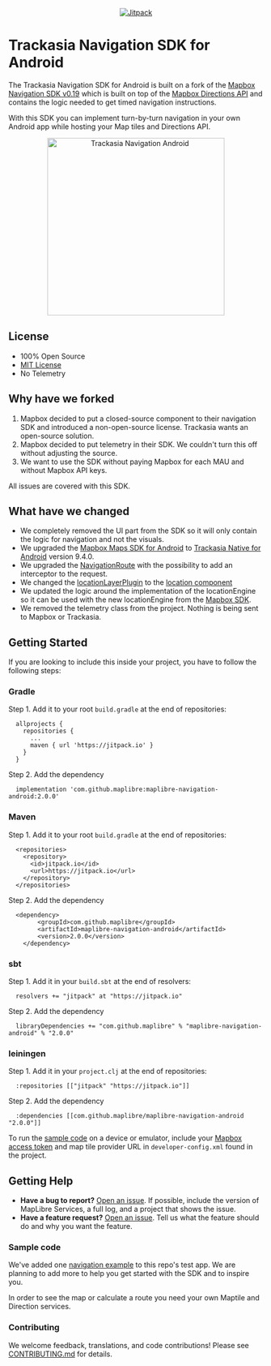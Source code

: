 <p align="center">
  <a href="https://jitpack.io/#maplibre/maplibre-navigation-android">
    <img src="https://jitpack.io/v/maplibre/maplibre-navigation-android.svg"
         alt="Jitpack">
  </a>
</p>

# Trackasia Navigation SDK for Android

The Trackasia Navigation SDK for Android is built on a fork of the [Mapbox Navigation SDK v0.19](https://github.com/flitsmeister/flitsmeister-navigation-android/tree/v0.19.0) which is built on top of the [Mapbox Directions API](https://www.mapbox.com/directions) and contains the logic needed to get timed navigation instructions.

With this SDK you can implement turn-by-turn navigation in your own Android app while hosting your Map tiles and Directions API.


<div align="center">
  <img src="https://github.com/trackasia/trackasia-navigation-android/blob/main/.github/preview.png" height="350px" alt="Trackasia Navigation Android">
</div>

## License

- 100% Open Source
- [MIT License](LICENSE)
- No Telemetry


## Why have we forked

1. Mapbox decided to put a closed-source component to their navigation SDK and introduced a non-open-source license. Trackasia wants an open-source solution.
2. Mapbox decided to put telemetry in their SDK. We couldn't turn this off without adjusting the source.
3. We want to use the SDK without paying Mapbox for each MAU and without Mapbox API keys.

All issues are covered with this SDK. 

## What have we changed

- We completely removed the UI part from the SDK so it will only contain the logic for navigation and not the visuals.
- We upgraded the [Mapbox Maps SDK for Android](https://github.com/mapbox/mapbox-gl-native/tree/master/platform/android) to [Trackasia Native for Android](https://github.com/track-asia-vn/trackasia-gl-native/tree/master/platform/android) version 9.4.0.
- We upgraded the [NavigationRoute](https://github.com/flitsmeister/flitsmeister-navigation-android/blob/master/libandroid-navigation/src/main/java/com/mapbox/services/android/navigation/v5/navigation/NavigationRoute.java#L425) 
 with the possibility to add an interceptor to the request.
- We changed the [locationLayerPlugin](https://github.com/mapbox/mapbox-plugins-android) to the [location component](https://docs.mapbox.com/android/api/map-sdk/8.5.0/com/mapbox/mapboxsdk/location/LocationComponent.html)
- We updated the logic around the implementation of the locationEngine so it can be used with the new locationEngine from the [Mapbox SDK](https://github.com/mapbox/mapbox-gl-native/tree/master/platform/android).
- We removed the telemetry class from the project. Nothing is being sent to Mapbox or Trackasia.

## Getting Started

If you are looking to include this inside your project, you have to follow the following steps:

### Gradle
Step 1. Add it to your root `build.gradle` at the end of repositories:
```
  allprojects {
    repositories {
      ...
      maven { url 'https://jitpack.io' }
    }
  }
```
Step 2. Add the dependency
```
  implementation 'com.github.maplibre:maplibre-navigation-android:2.0.0'
```

### Maven
Step 1. Add it to your root `build.gradle` at the end of repositories:
```
  <repositories>
    <repository>
      <id>jitpack.io</id>
      <url>https://jitpack.io</url>
    </repository>
  </repositories>
```
Step 2. Add the dependency
```
  <dependency>
	    <groupId>com.github.maplibre</groupId>
	    <artifactId>maplibre-navigation-android</artifactId>
	    <version>2.0.0</version>
	</dependency>
```

### sbt
Step 1. Add it in your `build.sbt` at the end of resolvers:
```
  resolvers += "jitpack" at "https://jitpack.io"
```
Step 2. Add the dependency
```
  libraryDependencies += "com.github.maplibre" % "maplibre-navigation-android" % "2.0.0"
```

### leiningen
Step 1. Add it in your `project.clj` at the end of repositories:
```
  :repositories [["jitpack" "https://jitpack.io"]]
```
Step 2. Add the dependency
```
  :dependencies [[com.github.maplibre/maplibre-navigation-android "2.0.0"]]	
```

To run the [sample code](#sample-code) on a device or emulator, include your [Mapbox access token](https://www.mapbox.com/help/define-access-token/) and map tile provider URL in `developer-config.xml` found in the project. 

## Getting Help

- **Have a bug to report?** [Open an issue](https://github.com/track-asia-vn/maplibre-navigation-android/issues). If possible, include the version of MapLibre Services, a full log, and a project that shows the issue.
- **Have a feature request?** [Open an issue](https://github.com/maplibre/maplibre-navigation-android/issues/new). Tell us what the feature should do and why you want the feature.

### <a name="sample-code">Sample code

We've added one [navigation example](https://github.com/maplibre/maplibre-navigation-android/tree/main/app/src/main/java/com/mapbox/services/android/navigation/testapp/) to this repo's test app. We are planning to add more to help you get started with the SDK and to inspire you.

In order to see the map or calculate a route you need your own Maptile and Direction services.

### Contributing

We welcome feedback, translations, and code contributions! Please see [CONTRIBUTING.md](CONTRIBUTING.md) for details.




